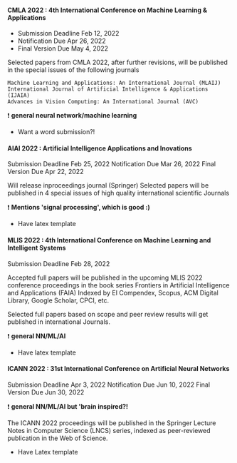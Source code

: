 #### CMLA 2022 : 4th International Conference on Machine Learning & Applications

* Submission Deadline 	Feb 12, 2022
* Notification Due 	Apr 26, 2022
* Final Version Due 	May 4, 2022 



Selected papers from CMLA 2022, after further revisions, will be published in the special issues of the following journals

    Machine Learning and Applications: An International Journal (MLAIJ)
    International Journal of Artificial Intelligence & Applications (IJAIA)
    Advances in Vision Computing: An International Journal (AVC)

:exclamation: **general neural network/machine learning**

* Want a word submission?!

#### AIAI 2022 : Artificial Intelligence Applications and Inovations

Submission Deadline 	Feb 25, 2022
Notification Due 	Mar 26, 2022
Final Version Due 	Apr 22, 2022 

Will release inproceedings journal (Springer)
Selected papers will be published in 4 special issues of high quality international scientific Journals


:exclamation: **Mentions 'signal processing', which is good :)**

* Have latex template

#### MLIS 2022 : 4th International Conference on Machine Learning and Intelligent Systems


Submission Deadline 	Feb 28, 2022 



Accepted full papers will be published in the upcoming MLIS 2022 conference proceedings in the book series Frontiers in Artificial Intelligence and Applications (FAIA) Indexed by EI Compendex, Scopus, ACM Digital Library, Google Scholar, CPCI, etc.

Selected full papers based on scope and peer review results will get published in international Journals.


:exclamation: **general NN/ML/AI**

* Have latex template

#### ICANN 2022 : 31st International Conference on Artificial Neural Networks

Submission Deadline 	Apr 3, 2022
Notification Due 	Jun 10, 2022
Final Version Due 	Jun 30, 2022



:exclamation: **general NN/ML/AI but 'brain inspired?!**

The ICANN 2022 proceedings will be published in the Springer Lecture Notes in Computer Science (LNCS) series, indexed as peer-reviewed publication in the Web of Science. 


* Have Latex template
